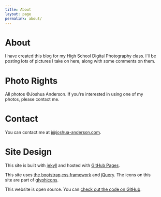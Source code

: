 ```yaml
---
title: About
layout: page
permalink: about/
---
```


# About
I have created this blog for my High School Digital Photography class.
I'll be posting lots of pictures I take on here, along with some comments on them.

# Photo Rights
All photos ©Joshua Anderson.
If you're interested in using one of my photos, please contact me.

# Contact
You can contact me at [j@joshua-anderson.com](mailto:j@joshua-anderson.com).

# Site Design

This site is built with [jekyll](http://jekyllrb.com/) and hosted with [GitHub Pages](https://pages.github.com/).

This site uses [the bootstrap css framework](http://getbootstrap.com/) and [jQuery](https://jquery.com/).
The icons on this site are part of [glyphicons](https://glyphicons.com/).

This website is open source. You can [check out the code on GitHub](https://github.com/Joshua-Anderson/digiphoto-blog).
